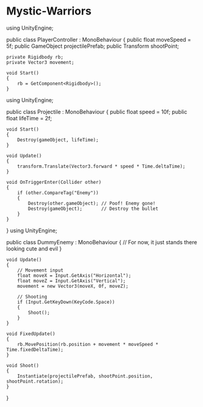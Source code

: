 # Mystic-Warriors
using UnityEngine;

public class PlayerController : MonoBehaviour
{
    public float moveSpeed = 5f;
    public GameObject projectilePrefab;
    public Transform shootPoint;

    private Rigidbody rb;
    private Vector3 movement;

    void Start()
    {
        rb = GetComponent<Rigidbody>();
    }
using UnityEngine;

public class Projectile : MonoBehaviour
{
    public float speed = 10f;
    public float lifeTime = 2f;

    void Start()
    {
        Destroy(gameObject, lifeTime);
    }

    void Update()
    {
        transform.Translate(Vector3.forward * speed * Time.deltaTime);
    }

    void OnTriggerEnter(Collider other)
    {
        if (other.CompareTag("Enemy"))
        {
            Destroy(other.gameObject); // Poof! Enemy gone!
            Destroy(gameObject);       // Destroy the bullet
        }
    }
}
using UnityEngine;

public class DummyEnemy : MonoBehaviour
{
    // For now, it just stands there looking cute and evil
}

    void Update()
    {
        // Movement input
        float moveX = Input.GetAxis("Horizontal");
        float moveZ = Input.GetAxis("Vertical");
        movement = new Vector3(moveX, 0f, moveZ);

        // Shooting
        if (Input.GetKeyDown(KeyCode.Space))
        {
            Shoot();
        }
    }

    void FixedUpdate()
    {
        rb.MovePosition(rb.position + movement * moveSpeed * Time.fixedDeltaTime);
    }

    void Shoot()
    {
        Instantiate(projectilePrefab, shootPoint.position, shootPoint.rotation);
    }
}
